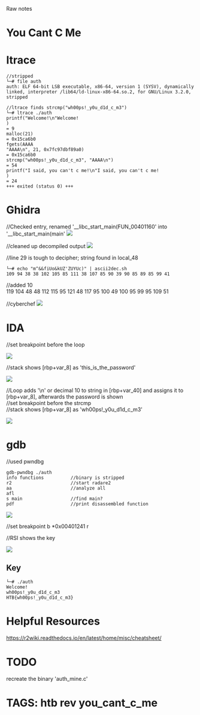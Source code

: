 Raw notes

# You Cant C Me

# ltrace
```
//stripped
└─# file auth               
auth: ELF 64-bit LSB executable, x86-64, version 1 (SYSV), dynamically linked, interpreter /lib64/ld-linux-x86-64.so.2, for GNU/Linux 3.2.0, stripped

//ltrace finds strcmp("wh00ps!_y0u_d1d_c_m3")
└─# ltrace ./auth
printf("Welcome!\n"Welcome!
)                                                                                                                                                 = 9
malloc(21)                                                                                                                                                           = 0x15ca6b0
fgets(AAAA
"AAAA\n", 21, 0x7fc97dbf89a0)                                                                                                                                  = 0x15ca6b0
strcmp("wh00ps!_y0u_d1d_c_m3", "AAAA\n")                                                                                                                             = 54
printf("I said, you can't c me!\n"I said, you can't c me!
)                                                                                                                                  = 24
+++ exited (status 0) +++
```

# Ghidra
//Checked entry, renamed '__libc_start_main(FUN_00401160' into '__libc_start_main(main'
![](ghidra01.png)

//cleaned up decompiled output
![](ghidra02.png)

//line 29 is tough to decipher; string found in local_48
```
└─# echo "m^&&fiUo&kUZ'ZUYUc)" | ascii2dec.sh 
109 94 38 38 102 105 85 111 38 107 85 90 39 90 85 89 85 99 41  
```
//added 10  
119 104 48 48 112 115 95 121 48 117 95 100 49 100 95 99 95 109 51  

//cyberchef
![](chef01.png)

# IDA
//set breakpoint before the loop

![](ida01.png)

//stack shows [rbp+var_8] as 'this_is_the_password'

![](ida02.png)

//Loop adds '\n' or decimal 10 to string in [rbp+var_40] and assigns it to [rbp+var_8], afterwards the password is shown  
//set breakpoint before the strcmp  
//stack shows [rbp+var_8] as 'wh00ps!_y0u_d1d_c_m3'  

![](ida03.png)

# gdb
//used pwndbg
```
gdb-pwndbg ./auth
info functions          //binary is stripped
r2                      //start radare2
aa                      //analyze all
afl
s main                  //find main?
pdf                     //print disassembled function
```
![](gdb01.png)

//set breakpoint
b *0x00401241
r

//RSI shows the key

![](gdb02.png)

## Key
```
└─# ./auth
Welcome!
wh00ps!_y0u_d1d_c_m3     
HTB{wh00ps!_y0u_d1d_c_m3}
```


# Helpful Resources
https://r2wiki.readthedocs.io/en/latest/home/misc/cheatsheet/

# TODO
recreate the binary 'auth_mine.c'

# TAGS: htb rev you_cant_c_me
